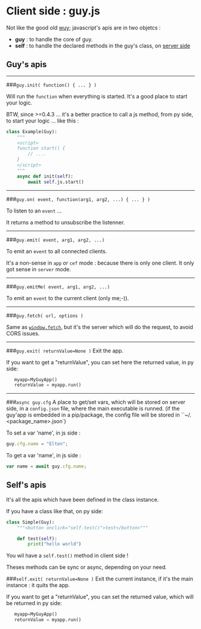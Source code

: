 # Client side : guy.js

Not like the good old [wuy](https://github.com/manatlan/wuy); javascript's apis are in two objetcs :

- **guy** : to handle the core of guy.
- **self** : to handle the declared methods in the guy's class, on [server side](server.md)

## Guy's apis

----
###`guy.init( function() { ... } )`

Will run the `function` when everything is started. It's a good place to start your logic.

BTW, since >=0.4.3 ... it's a better practice to call a js method, from py side, to start your logic ... like this :

```python
class Example(Guy):
    """
    <script>
    function start() {
        // ....
    }
    </script>
    """
    async def init(self):
        await self.js.start()
```

----
###`guy.on( event, function(arg1, arg2, ...) { ... } )`

To listen to an `event` ...

It returns a method to unsubscribe the listenner.

----
###`guy.emit( event, arg1, arg2, ...)`

To emit an `event` to all connected clients. 

It's a non-sense in `app` or `cef` mode : because there is only one client. It only got sense in `server` mode.

----
###`guy.emitMe( event, arg1, arg2, ...)`

To emit an `event` to the current client (only me;-)). 

----
###`guy.fetch( url, options )`

Same as [`window.fetch`](https://developer.mozilla.org/en-US/docs/Web/API/WindowOrWorkerGlobalScope/fetch), but it's the server which will do the request, to avoid CORS issues.

----
###`guy.exit( returnValue=None )`
Exit the app.

If you want to get a "returnValue", you can set here the returned value, in py side:

```python
   myapp=MyGuyApp()
   returnValue = myapp.run()
```

----
###`async guy.cfg`
A place to get/set vars, which will be stored on server side, in a `config.json` file, where the main executable is runned.
(if the guy'app is embedded in a pip/package, the config file will be stored in ``~/.<package_name>.json`)

To set a var 'name', in js side :

```javascript
guy.cfg.name = "Elton";
```

To get a var 'name', in js side :

```javascript
var name = await guy.cfg.name;
```


## Self's apis

It's all the apis which have been defined in the class instance.

If you have a class like that, on py side:
```python
class Simple(Guy):
    """<button onclick="self.test()">test</button>"""

    def test(self):
        print("hello world")

```

You wil have a `self.test()` method in client side !

Theses methods can be sync or async, depending on your need.

###`self.exit( returnValue=None )`
Exit the current instance, if it's the main instance : it quits the app.

If you want to get a "returnValue", you can set the returned value, which will be returned in py side:

```python
   myapp=MyGuyApp()
   returnValue = myapp.run()
```
